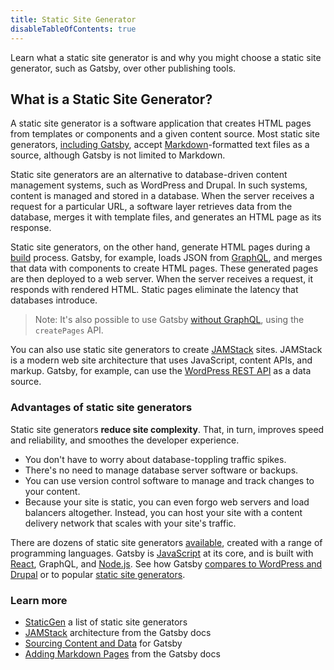 ```yaml
---
title: Static Site Generator
disableTableOfContents: true
---
```


Learn what a static site generator is and why you might choose a static site generator, such as Gatsby, over other publishing tools.

## What is a Static Site Generator?

A static site generator is a software application that creates HTML pages from templates or components and a given content source. Most static site generators, [including Gatsby](/docs/adding-markdown-pages/), accept [Markdown](https://daringfireball.net/projects/markdown/)-formatted text files as a source, although Gatsby is not limited to Markdown.

Static site generators are an alternative to database-driven content management systems, such as WordPress and Drupal. In such systems, content is managed and stored in a database. When the server receives a request for a particular URL, a software layer retrieves data from the database, merges it with template files, and generates an HTML page as its response.

Static site generators, on the other hand, generate HTML pages during a [build](/docs/glossary/#build) process. Gatsby, for example, loads JSON from [GraphQL](/docs/glossary/graphql), and merges that data with components to create HTML pages. These generated pages are then deployed to a web server. When the server receives a request, it responds with rendered HTML. Static pages eliminate the latency that databases introduce.

> Note: It's also possible to use Gatsby [without GraphQL](/using-gatsby-without-graphql/), using the `createPages` API.

You can also use static site generators to create [JAMStack](/docs/glossary/jamstack.md) sites. JAMStack is a modern web site architecture that uses JavaScript, content APIs, and markup. Gatsby, for example, can use the [WordPress REST API](/sourcing-from-wordpress/) as a data source.

### Advantages of static site generators

Static site generators **reduce site complexity**. That, in turn, improves speed and reliability, and smoothes the developer experience.

- You don't have to worry about database-toppling traffic spikes.
- There's no need to manage database server software or backups.
- You can use version control software to manage and track changes to your content.
- Because your site is static, you can even forgo web servers and load balancers altogether. Instead, you can host your site with a content delivery network that scales with your site's traffic.

There are dozens of static site generators [available](https://www.staticgen.com/), created with a range of programming languages. Gatsby is [JavaScript](/glossary#javascript) at its core, and is built with [React](/glossary/react), GraphQL, and [Node.js](/glossary/node/). See how Gatsby [compares to WordPress and Drupal](/features/cms/gatsby-vs-wordpress-vs-drupal) or to popular [static site generators](https://www.gatsbyjs.org/features/jamstack/).

### Learn more

- [StaticGen](https://www.staticgen.com/) a list of static site generators
- [JAMStack](/docs/glossary/jamstack.md) architecture from the Gatsby docs
- [Sourcing Content and Data](/content-and-data/) for Gatsby
- [Adding Markdown Pages](/docs/adding-markdown-pages/) from the Gatsby docs
